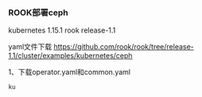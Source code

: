 ### ROOK部署ceph

kubernetes 1.15.1
rook release-1.1

yaml文件下载 <https://github.com/rook/rook/tree/release-1.1/cluster/examples/kubernetes/ceph>

1、下载operator.yaml和common.yaml
```
ku
